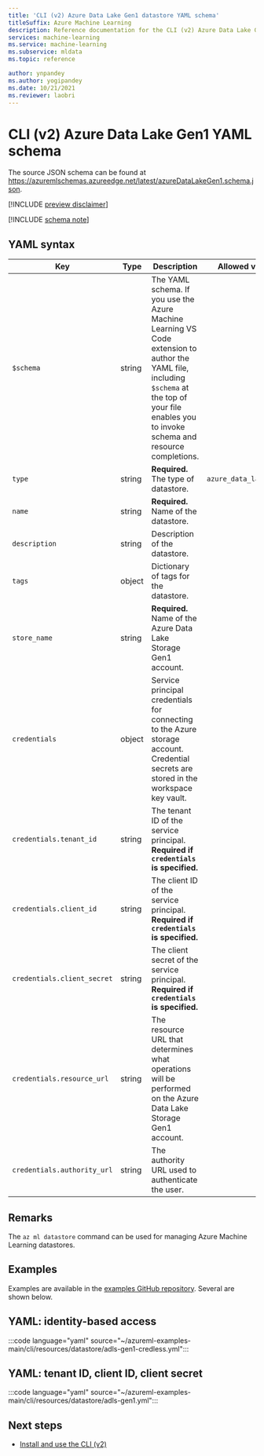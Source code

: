 ```yaml
---
title: 'CLI (v2) Azure Data Lake Gen1 datastore YAML schema'
titleSuffix: Azure Machine Learning
description: Reference documentation for the CLI (v2) Azure Data Lake Gen1 datastore YAML schema.
services: machine-learning
ms.service: machine-learning
ms.subservice: mldata
ms.topic: reference

author: ynpandey
ms.author: yogipandey
ms.date: 10/21/2021
ms.reviewer: laobri
---
```


# CLI (v2) Azure Data Lake Gen1 YAML schema

The source JSON schema can be found at https://azuremlschemas.azureedge.net/latest/azureDataLakeGen1.schema.json.

[!INCLUDE [preview disclaimer](../../includes/machine-learning-preview-generic-disclaimer.md)]

[!INCLUDE [schema note](../../includes/machine-learning-preview-old-json-schema-note.md)]

## YAML syntax

| Key | Type | Description | Allowed values | Default value |
| --- | ---- | ----------- | -------------- | ------- |
| `$schema` | string | The YAML schema. If you use the Azure Machine Learning VS Code extension to author the YAML file, including `$schema` at the top of your file enables you to invoke schema and resource completions. | | |
| `type` | string | **Required.** The type of datastore. | `azure_data_lake_gen1` | |
| `name` | string | **Required.** Name of the datastore. | | |
| `description` | string | Description of the datastore. | | |
| `tags` | object | Dictionary of tags for the datastore. | | |
| `store_name` | string | **Required.** Name of the Azure Data Lake Storage Gen1 account. | | |
| `credentials` | object | Service principal credentials for connecting to the Azure storage account. Credential secrets are stored in the workspace key vault. | | |
| `credentials.tenant_id` | string | The tenant ID of the service principal. **Required if `credentials` is specified.** | | |
| `credentials.client_id` | string | The client ID of the service principal. **Required if `credentials` is specified.** | | |
| `credentials.client_secret` | string | The client secret of the service principal. **Required if `credentials` is specified.** | | |
| `credentials.resource_url` | string | The resource URL that determines what operations will be performed on the Azure Data Lake Storage Gen1 account. | | `https://datalake.azure.net/` |
| `credentials.authority_url` | string | The authority URL used to authenticate the user. | | `https://login.microsoftonline.com` |

## Remarks

The `az ml datastore` command can be used for managing Azure Machine Learning datastores.

## Examples

Examples are available in the [examples GitHub repository](https://github.com/Azure/azureml-examples/tree/main/cli/resources/datastore). Several are shown below.

## YAML: identity-based access

:::code language="yaml" source="~/azureml-examples-main/cli/resources/datastore/adls-gen1-credless.yml":::

## YAML: tenant ID, client ID, client secret

:::code language="yaml" source="~/azureml-examples-main/cli/resources/datastore/adls-gen1.yml":::

## Next steps

- [Install and use the CLI (v2)](how-to-configure-cli.md)
